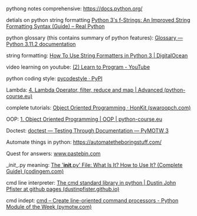 pythong notes comprehensive: https://docs.python.org/

detials on python string formatting [Python 3's f-Strings: An Improved String Formatting Syntax (Guide) – Real Python](https://realpython.com/python-f-strings/)

python glossary (this contains summary of python features): [Glossary — Python 3.11.2 documentation](https://docs.python.org/3/glossary.html)

string formatting: [How To Use String Formatters in Python 3 | DigitalOcean](https://www.digitalocean.com/community/tutorials/how-to-use-string-formatters-in-python-3)

video learning on youtube:  [(2) Learn to Program - YouTube](https://www.youtube.com/playlist?list=PLGLfVvz_LVvTn3cK5e6LjhgGiSeVlIRwt)

python coding style: [pycodestyle · PyPI](https://pypi.org/project/pycodestyle/)

Lambda: [4. Lambda Operator, filter, reduce and map | Advanced (python-course.eu)](https://python-course.eu/advanced-python/lambda-filter-reduce-map.php)

complete tutorials: [Object Oriented Programming · HonKit (swaroopch.com)](https://python.swaroopch.com/oop.html)

OOP: [1. Object Oriented Programming | OOP | python-course.eu](https://python-course.eu/oop/object-oriented-programming.php)

Doctest: [doctest — Testing Through Documentation — PyMOTW 3](https://pymotw.com/3/doctest/)

Automate things in python: https://automatetheboringstuff.com/

Quest for answers: www.pastebin.com

\__init__.py meaning: [The '__init__.py' File: What Is It? How to Use It? (Complete Guide) (codingem.com)](https://www.codingem.com/what-is-init-py-file-in-python/)

 cmd line interpreter: [The cmd standard library in python | Dustin John Pfister at github pages (dustinpfister.github.io)](https://dustinpfister.github.io/2021/02/22/python-standard-library-cmd/)

cmd indept: [cmd – Create line-oriented command processors - Python Module of the Week (pymotw.com)](http://pymotw.com/2/cmd/)


